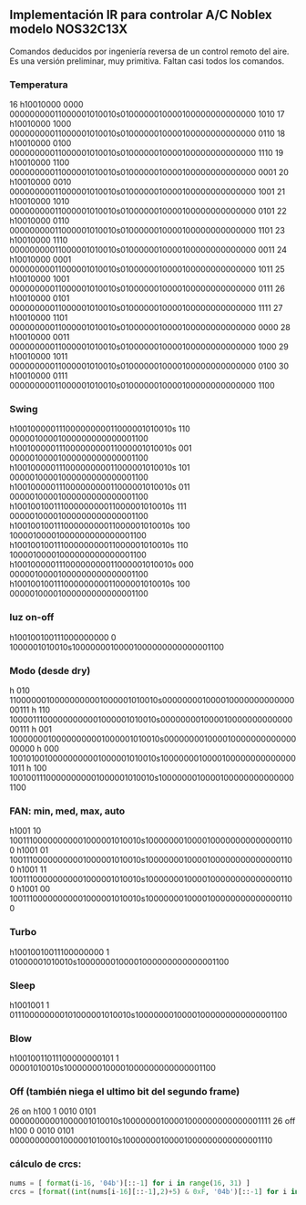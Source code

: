 ## Implementación IR para controlar A/C Noblex modelo NOS32C13X

Comandos deducidos por ingeniería reversa de un control remoto del aire.  Es una versión preliminar, muy primitiva.  Faltan casi todos los comandos.

### Temperatura
16 h10010000 0000 00000000011000001010010s0100000010000100000000000000 1010
17 h10010000 1000 00000000011000001010010s0100000010000100000000000000 0110
18 h10010000 0100 00000000011000001010010s0100000010000100000000000000 1110
19 h10010000 1100 00000000011000001010010s0100000010000100000000000000 0001
20 h10010000 0010 00000000011000001010010s0100000010000100000000000000 1001
21 h10010000 1010 00000000011000001010010s0100000010000100000000000000 0101
22 h10010000 0110 00000000011000001010010s0100000010000100000000000000 1101
23 h10010000 1110 00000000011000001010010s0100000010000100000000000000 0011
24 h10010000 0001 00000000011000001010010s0100000010000100000000000000 1011
25 h10010000 1001 00000000011000001010010s0100000010000100000000000000 0111
26 h10010000 0101 00000000011000001010010s0100000010000100000000000000 1111
27 h10010000 1101 00000000011000001010010s0100000010000100000000000000 0000
28 h10010000 0011 00000000011000001010010s0100000010000100000000000000 1000
29 h10010000 1011 00000000011000001010010s0100000010000100000000000000 0100
30 h10010000 0111 00000000011000001010010s0100000010000100000000000000 1100

### Swing
h10010000011100000000011000001010010s 110 00000100001000000000000001100
h10010000011100000000011000001010010s 001 00000100001000000000000001100
h10010000011100000000011000001010010s 101 00000100001000000000000001100
h10010000011100000000011000001010010s 011 00000100001000000000000001100
h10010010011100000000011000001010010s 111 00000100001000000000000001100
h10010010011100000000011000001010010s 100 10000100001000000000000001100
h10010010011100000000011000001010010s 110 10000100001000000000000001100
h10010000011100000000011000001010010s 000 00000100001000000000000001100
h10010010011100000000011000001010010s 100 00000100001000000000000001100

### luz on-off
h100100100111000000000 0 1000001010010s10000000100001000000000000001100

### Modo (desde dry)
h 010 11000000100000000001000001010010s00000000100001000000000000000111
h 110 10000111000000000001000001010010s00000000100001000000000000000111
h 001 10000000100000000001000001010010s00000000100001000000000000000000
h 000 10010100100000000001000001010010s10000000100001000000000000001011
h 100 10010011100000000001000001010010s10000000100001000000000000001100

### FAN: min, med, max, auto
h1001 10 10011100000000001000001010010s10000000100001000000000000001100
h1001 01 10011100000000001000001010010s10000000100001000000000000001100
h1001 11 10011100000000001000001010010s10000000100001000000000000001100
h1001 00 10011100000000001000001010010s10000000100001000000000000001100

### Turbo
h10010010011100000000 1 01000001010010s10000000100001000000000000001100

### Sleep
h1001001 1 011100000000101000001010010s10000000100001000000000000001100

### Blow
h10010011011100000000101 1 00001010010s10000000100001000000000000001100

### Off (también niega el ultimo bit del segundo frame)
26 on    h100 1 0010 0101 00000000001000001010010s10000000100001000000000000001111
26 off   h100 0 0010 0101 00000000001000001010010s10000000100001000000000000001110

### cálculo de crcs:

```python
nums = [ format(i-16, '04b')[::-1] for i in range(16, 31) ]
crcs = [format((int(nums[i-16][::-1],2)+5) & 0xF, '04b')[::-1] for i in range(16,31)]
```

